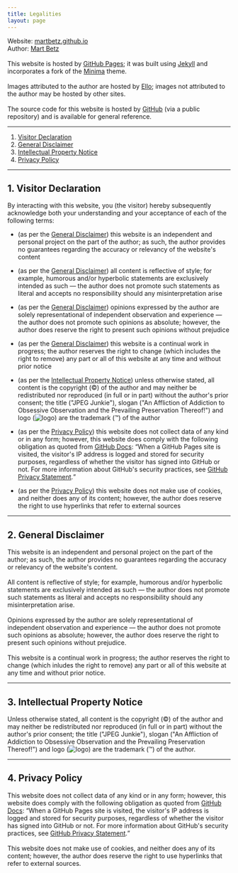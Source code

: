 ```yaml
---
title: Legalities
layout: page
---
```


Website: <a href="https://github.com/martbetz/martbetz.github.io">martbetz.github.io</a>
<br>
Author: <a href="https://github.com/martbetz">Mart Betz</a>
<br>
<br>
This website is hosted by <a href="https://pages.github.com">GitHub Pages</a>; it was built using <a href="https://jekyllrb.com">Jekyll</a> and incorporates a fork of the <a href="https://jekyll.github.io/minima/about/">Minima</a> theme. 
<br>
<br>
Images attributed to the author are hosted by <a href="https:/ello.co">Ello</a>; images not attributed to the author may be hosted by other sites. <br>
<br>
The source code for this website is hosted by <a href="github.com">GitHub</a> (via a public repository) and is available for general reference.
<hr>
<ol>
   <li>
     <a href="#terms">Visitor Declaration</a>
   </li> 
   <li>
     <a href="#disclaimer">General Disclaimer</a>
   </li> 
   <li>
     <a href="#copyright">Intellectual Property Notice</a>
   </li>
   <li>
     <a href="#privacy">Privacy Policy</a>
    </li>
</ol>
<hr>
<div id="terms"> 
    <h2>
       1. Visitor Declaration
    </h2> 
    <p>
<!-- All terms are non-negotiable. By interacting with this website, you are confirming your undertanding and acceptance of the conditions as outlined below: -->
By interacting with this website, you (the visitor) hereby subsequently acknowledge both your understanding and your acceptance of each of the following terms:
<ul>
<li>
(as per the <a href="#disclaimer">General Disclaimer</a>) this website is an independent and personal project on the part of the author; as such, the author provides no guarantees regarding the accuracy or relevancy of the website's content
</li>
</ul>
<!-- <ul>
<li>
(as per the <a href="#disclaimer">General Disclaimer</a>) the author provides no guarantees regarding the accuracy of the website's content; nor does the author accept responsibility should any misinterpretation of its content arise
</li>
</ul> -->
<ul>
<li>
(as per the <a href="#disclaimer">General Disclaimer</a>) all content is reflective of style; for example, humorous and/or hyperbolic statements are exclusively intended as such — the author does not promote such statements as literal and accepts no responsibility should any misinterpretation arise
</li>
</ul>
<ul>
<li>
(as per the <a href="#disclaimer">General Disclaimer</a>) opinions expressed by the author are solely representational of independent observation and experience — the author does not promote such opinions as absolute; however, the author does reserve the right to present such opinions without prejudice
</li>
</ul>
<ul>
<li>
(as per the <a href="#disclaimer">General Disclaimer</a>) this website is a continual work in progress; the author reserves the right to change (which includes the right to remove) any part or all of this website at any time and without prior notice
</li>
</ul>
<ul>
<li>
(as per the <a href="#copyright">Intellectual Property Notice</a>) unless otherwise stated, all content is the copyright (©) of the author and may neither be redistributed nor reproduced (in full or in part) without the author's prior consent; the title ("JPEG Junkie"), slogan ("An Affliction of Addiction to Obsessive Observation and the Prevailing Preservation Thereof!") and logo (<img src="/favicon.ico" alt="logo">) are the trademark (™) of the author
</li>
</ul>
<ul>
<li>

(as per the <a href="#privacy">Privacy Policy</a>) this website does not collect data of any kind or in any form; however, this website does comply with the following obligation as quoted from <a href="https://docs.github.com/en/">GitHub Docs</a>: <q>When a GitHub Pages site is visited, the visitor's IP address is logged and stored for security purposes, regardless of whether the visitor has signed into GitHub or not. For more information about GitHub's security practices, see <a href="https://docs.github.com/en/site-policy/privacy-policies/github-privacy-statement">GitHub Privacy Statement</a>.</q>

</li>
</ul>
<ul>
<li>
(as per the <a href="#privacy">Privacy Policy</a>) this website does not make use of cookies, and neither does any of its content; however, the author does reserve the right to use hyperlinks that refer to external sources
</li>
</ul>
    </p>
 </div> 
<hr>
<div id="disclaimer">
   <h2>
      2. General Disclaimer
   </h2>
   <p>
This website is an independent and personal project on the part of the author; as such, the author provides no guarantees regarding the accuracy or relevancy of the website's content.
<br>
<br>
<!-- All content is reflective of style (for example, humorous and/or hyperbolic statements are exclusively intended as such; the author does not promote such statments as literal). 
<br>
<br>
Opinions expressed by the author are solely representational of independent observation and experience; the author does not promote such opinions as absolute.
<br>
<br>
The author provides no guarantees regarding the accuracy of the website's content; nor does the author  accept responsibility should any misinterpretation of its content arise. -->
All content is reflective of style; for example, humorous and/or hyperbolic statements are exclusively intended as such — the author does not promote such statements as literal and accepts no responsibility should any misinterpretation arise.
<br>
<br>
Opinions expressed by the author are solely representational of independent observation and experience — the author does not promote such opinions as absolute; however, the author does reserve the right to present such opinions without prejudice.
<br>
<br>   
This website is a continual work in progress; the author reserves the right to change (which inludes the right to remove) any part or all of this website at any time and without prior notice.
    </p>
 </div> 
<hr>
<div id="copyright"> 
    <h2>
       3. Intellectual Property Notice
    </h2> 
    <p>
<!-- The title ("JPEG Junkie"), slogan ("An Affliction of Addiction to Obsessive Observation and the Prevailing Preservation Thereof!") and logo (<img src="/favicon.ico" alt="logo">) are the trademark (™) of the author.
<br>
<br>
Unless otherwise stated, all content is the copyright (©) of the author and may neither be redistributed nor reproduced (in full or in part) without the author's consent. -->
Unless otherwise stated, all content is the copyright (©) of the author and may neither be redistributed nor reproduced (in full or in part) without the author's prior consent; the title ("JPEG Junkie"), slogan ("An Affliction of Addiction to Obsessive Observation and the Prevailing Preservation Thereof!") and logo (<img src="/favicon.ico" alt="logo">) are the trademark (™) of the author.
     </p> 
 </div>
<hr>
<div id="privacy"> 
   <h2>
      4. Privacy Policy
   </h2> 
   <p>
This website does not collect data of any kind or in any form; however, this website does comply with the following obligation as quoted from <a href="https://docs.github.com/en/">GitHub Docs</a>: 
<q>When a GitHub Pages site is visited, the visitor's IP address is logged and stored for security purposes, regardless of whether the visitor has signed into GitHub or not. For more information about GitHub's security practices, see <a href="https://docs.github.com/en/site-policy/privacy-policies/github-privacy-statement">GitHub Privacy Statement</a>.</q>
<br>
<br>
This website does not make use of cookies, and neither does any of its content; however, the author does reserve the right to use hyperlinks that refer to external sources.
   </p> 
</div>
